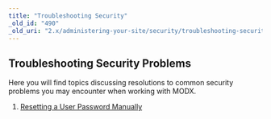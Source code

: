 ```yaml
---
title: "Troubleshooting Security"
_old_id: "490"
_old_uri: "2.x/administering-your-site/security/troubleshooting-security"
---
```


## Troubleshooting Security Problems

Here you will find topics discussing resolutions to common security problems you may encounter when working with MODX.

1. [Resetting a User Password Manually](building-sites/client-proofing/security/troubleshooting-security/resetting-a-user-password-manually)